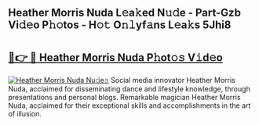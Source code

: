 ## Heather Morris Nuda L𝚎a𝚔ed N𝚞𝚍e - Part-Gzb Vi𝚍𝚎o P𝚑𝚘tos - H𝚘𝚝 O𝚗𝚕yf𝚊ns L𝚎a𝚔s 5Jhi8

# <h2><a href="http://kf0shvp.oniu.top/?m=Heather+Morris+Nuda">🔗👉 🔴 Heather Morris Nuda P𝚑ot𝚘𝚜 V𝚒d𝚎o</a></h2>

[![Heather Morris Nuda Nu𝚍e𝚜](https://i.imgur.com/0qMVB7G.gif)](http://kf0shvp.oniu.top/?m=Heather+Morris+Nuda)
Social media innovator Heather Morris Nuda, acclaimed for disseminating dance and lifestyle knowledge, through presentations and personal blogs. Remarkable magician Heather Morris Nuda, acclaimed for their exceptional skills and accomplishments in the art of illusion.  
